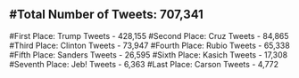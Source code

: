 #Total Number of Tweets: 707,341 
---
#First Place: Trump Tweets - 428,155
#Second Place: Cruz Tweets - 84,865
#Third Place: Clinton Tweets - 73,947
#Fourth Place: Rubio Tweets - 65,338
#Fifth Place: Sanders Tweets - 26,595
#Sixth Place: Kasich Tweets - 17,308
#Seventh Place: Jeb! Tweets - 6,363
#Last Place: Carson Tweets - 4,772
